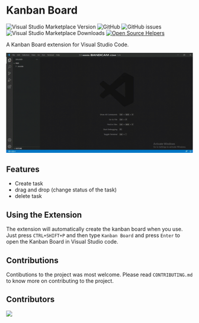 # Kanban Board

![Visual Studio Marketplace Version](https://img.shields.io/visual-studio-marketplace/v/vicky1999.kanbanboard?color=green&label=vscode%20Marketplace)
![GitHub](https://img.shields.io/github/license/vicky1999/kanban-vscode?color=green&label=License)
![GitHub issues](https://img.shields.io/github/issues-raw/vicky1999/kanban-vscode?color=red)
![Visual Studio Marketplace Downloads](https://img.shields.io/visual-studio-marketplace/d/vicky1999.kanbanboard?color=blue)
[![Open Source Helpers](https://www.codetriage.com/vicky1999/kanban-vscode/badges/users.svg)](https://www.codetriage.com/vicky1999/kanban-vscode)

A Kanban Board extension for Visual Studio Code.

![Preview](recording.gif)

## Features

* Create task
* drag and drop (change status of the task)
* delete task

## Using the Extension

The extension will automatically create the kanban board when you use.  Just press `CTRL+SHIFT+P` and then type `Kanban Board` and press `Enter` to open the Kanban Board in Visual Studio code.

## Contributions

Contibutions to the project was most welcome.  Please read `CONTRIBUTING.md` to know more on contributing to the project.

## Contributors

<a href="https://github.com/vicky1999/kanban-vscode/graphs/contributors">
  <img src="https://contrib.rocks/image?repo=vicky1999/kanban-vscode" />
</a>
